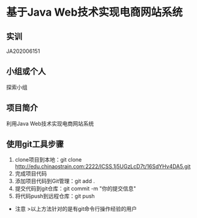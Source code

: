 # 基于Java Web技术实现电商网站系统
## 实训
JA202006151
## 小组或个人
探索小组
## 项目简介
利用Java Web技术实现电商网站系统
## 使用git工具步骤

1. clone项目到本地：git clone http://edu.chinaostrain.com:2222/ICSS.1j5UGzLcD7t/16SdYHv4DA5.git
2. 完成项目代码
3. 添加项目代码到Git管理：git add .
4. 提交代码到git仓库：git commit -m "你的提交信息"
5. 将代码push到远程仓库：git push 
* 注意   >以上方法针对的是有git命令行操作经验的用户